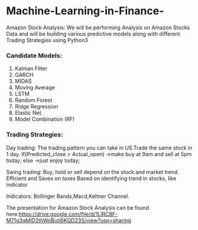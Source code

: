 # Machine-Learning-in-Finance-

Amazon Stock Analysis: We will be performing Analysis on Amazon Stocks Data and will be building various predictive models along with different Trading Strategies using Python3

### Candidate Models: 

1. Kalman Filter
2. GARCH
3. MIDAS
4. Moving Average
5. LSTM
6. Random Forest
7. Ridge Regression
8. Elastic Net
9. Model Combination (RF)

 ### Trading Strategies:

Day trading: The trading pattern you can take in US.Trade the same stock in 1 day. If(Predicted_close > Actual_open) ->make buy at 9am and sell at 5pm today; else ->just enjoy today;

Swing trading: Buy, hold or sell depend on the stock and market trend. Efficient and Saves on taxes Based on identifying trend in stocks, like indicator

Indicators: Bollinger Bands,Macd,Keltner Channel.

The presentation for Amazon Stock Analysis can be found here:https://drive.google.com/file/d/1LlRC8F-M71g3qMlD2thWoButi6KQD23S/view?usp=sharing
